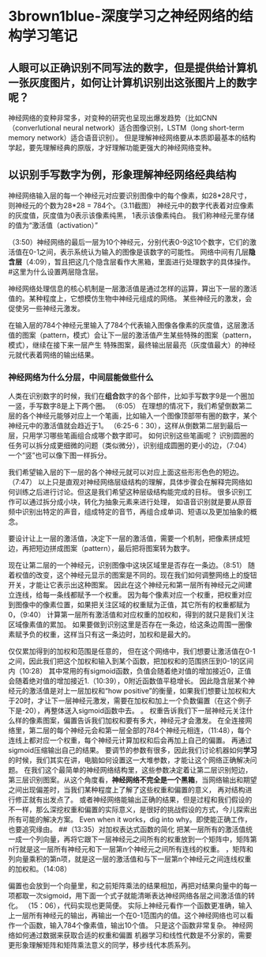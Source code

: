 # 3brown1blue-深度学习之神经网络的结构学习笔记
## 人眼可以正确识别不同写法的数字，但是提供给计算机一张灰度图片，如何让计算机识别出这张图片上的数字呢？
神经网络的变种非常多，对变种的研究也呈现出爆发趋势（比如CNN（converlutional neural network）适合图像识别，LSTM（long short-term memory network）适合语音识别）。
但是理解神经网络要从本质即最基本的结构学起，要先理解经典的原版，才好理解功能更强大的神经网络变种。 

## 以识别手写数字为例，形象理解神经网络经典结构
神经网络输入层的每一个神经元对应要识别图像中的每个像素，如28\*28尺寸，则神经元的个数为28\*28 = 784个。（3.11截图）
神经元中的数字代表着对应像素的灰度值，灰度值为0表示该像素纯黑， 1表示该像素纯白。
我们称神经元里存储的值为“激活值（activation）”

（3:50）神经网络的最后一层为10个神经元，分别代表0-9这10个数字，它们的激活值在0-1之间，表示系统认为输入的图像是该数字的可能性。
网络中间有几层**隐含层**（4:09），暂且把这几个隐含层看作大黑箱，里面进行处理数字的具体操作。
#这里为什么设置两层隐含层。

神经网络处理信息的核心机制是一层激活值是通过怎样的运算，算出下一层的激活值的。某种程度上，它想模仿生物中神经元组成的网络。
某些神经元的激发，会促使另一些神经元激发。

在输入层的784个神经元里输入了784个代表输入图像各像素的灰度值，这层激活值的图案（pattern，模式）会让下一层的激活值产生某些特殊的图案（pattern，模式），继续在接下来一层产生
特殊图案，最终输出层最亮（灰度值最大）的神经元就代表着网络的输出结果。

### 神经网络为什么分层，中间层能做些什么
人类在识别数字的时候，我们在**组合**数字的各个部件，比如手写数字9是一个圈加一竖，手写数字8是上下两个圈。
（6:05）
在理想的情况下，我们希望倒数第二层的各个神经元能够对应上一个笔画，比如输入一个图像顶部带有圈的数字，某个神经元中的激活值就会趋近于1。
（6:25-6：30），这样从倒数第二层到最后一层，只用学习哪些笔画组合成哪个数字即可。
如何识别这些笔画呢？
识别圆圈的任务可以拆分成更细微的问题（类似微分），识别组成圆圈的更小的边，（7:04）
一个“竖”也可以像下图一样拆分。

我们希望输入层的下一层的各个神经元就可以对应上面这些形形色色的短边。（7:47）
以上只是直观对神经网络层级结构的理解，具体步骤会在解释完网络如何训练之后进行讨论。但这是我们希望这种层级结构能完成的目标。
很多识别工作可以通过拆分成小块，转化为抽象元素来进行处理， 如语音识别就是要从原音频中识别出特定的声音，组成特定的音节，再组合成单词、短语以及更加抽象的概念。


要设计让上一层的激活值，决定下一层的激活值，需要一个机制，把像素拼成短边，再把短边拼成图案（pattern），最后把将图案转为数字。

现在让第二层的一个神经元，识别图像中这块区域里是否存在一条边。（8:51）
随着权值的改变，这个神经元显示的图案是不同的。现在我们如何调整网络上的旋钮开关，才能让它表示出这种图案。
因此在这个神经元和第一层所有神经元之间建立连线，给每一条线都赋予一个权重。
因为每个像素对应一个权重，把权重对应到图像中的像素位置，如果把关注区域的权重赋为正值，其它所有的权重都赋为0，（9:40）
计算第一层所有激活值和对应权重的加权和，得到的就只是我们关注区域像素值的累加。
如果要做到识别这里是否存在一条边，给这条边周围一圈像素赋予负的权重，这样当只有这一条边时，加权和是最大的。

仅仅累加得到的加权和范围是任意的， 但在这个网络中，我们想要让激活值在0-1之间，因此我们把这个加权和输入到某个函数，把加权和的范围挤压到0-1的区间内（10:28）
其中常用的有sigmoid函数，负值会随着绝对值的增加接近0，正值会随着绝对值的增加接近1.（10:39），0附近函数值平稳增长。
因此隐含层某个神经元的激活值是对上一层加权和“how positive”的衡量，如果我们想要让加权和大于20时，才让下一层神经元激发，需要在加权和加上一个负数偏置（在这个例子下是-20），再整体送入sigmoid函数中去。
。
权重告诉我们下一层神经元关注什么样的像素图案，偏置告诉我们加权和要有多大，神经元才会激发。 
在全连接网络里，第二层的每个神经元会和第一层全部的784个神经元相连，（11:48），每个连线上都对应一个权重，每个神经元计算加权和后会再加上自己的偏置。
再通过sigmoid压缩输出自己的结果。
要调节的参数有很多，因此我们讨论机器如何**学习**的时候，我们其实在讲，电脑如何设置这一大堆参数，才能让这个网络正确解决问题。
在我们这个最简单的神经网络结构里，这些参数决定着让第二层识别短边，第三层识别图案。从这个角度看，**神经网络不完全是一个黑箱**，当网络输出和期望之间出现偏差时，当我们某种程度上了解了这些权重和偏置的意义，
再对结构进行修正就有出发点了。
或者神经网络能输出正确的结果，但是过程和我们假设的不一样，那么深挖权重和偏置的实际意义，是很好的挑战假设的方式，今儿探索出所有可能的解决方案。
Even when it works，dig into why。即使能正确工作，也要追究缘由。
##（13:35）对加权表达式函数的简化
把某一层所有的激活值统一成一个列向量，再将它跟下一层神经元之间所有的权重放到一个矩阵中，矩阵第n行就是这一层所有神经元和下一层第n个神经元之间所有连线的权重。
，矩阵和列向量乘积的第n项，就是这一层的激活值和与下一层第n个神经元之间连线权重的加权和。（14:08）

偏置也会放到一个向量里，和之前矩阵乘法的结果相加，再把对结果向量中的每一项都取一次sigmoid，用下面一个式子就能清晰表达神经网络各层之间激活值的转化。
（15：06），代码实现也更简便。
实际上神经元看作一个函数更准确，输入上一层所有神经元的输出，再输出一个在0-1范围内的值。这个神经网络也可以看作一个函数，输入784个像素值，输出10个值。
只是这个函数非常复杂。
神经网络如何通过数据来获取合适的权重和偏置
机器学习和线性代数是不分家的，需要更形象理解矩阵和矩阵乘法意义的同学，移步线代本质系列。






